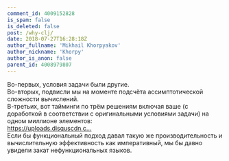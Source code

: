 ```yaml
---
comment_id: 4009152828
is_spam: false
is_deleted: false
post: /why-clj/
date: 2018-07-27T16:28:18Z
author_fullname: 'Mikhail Khorpyakov'
author_nickname: 'Khorpy'
author_is_anon: false
parent_id: 4008979807
---
```


<p>Во-первых, условия задачи были другие.<br>Во-вторых, подвисли мы на моменте подсчёта ассимптотической сложности вычислений.<br>В-третьих, вот тайминги по трём решениям включая ваше (с доработкой в соответствии с оригинальными условиями задачи) на одном миллионе элементов:<br><a href="https://uploads.disquscdn.com/images/c813ab536d991ab1314ec99715112f8a1d185a386d673102b4d04e02efab655a.png" rel="nofollow noopener" title="https://uploads.disquscdn.com/images/c813ab536d991ab1314ec99715112f8a1d185a386d673102b4d04e02efab655a.png">https://uploads.disquscdn.c...</a><br>Если бы функциональный подход давал такую же производительность и вычислительную эффективность как императивный, мы бы давно увидели закат нефункциональных языков.</p>
